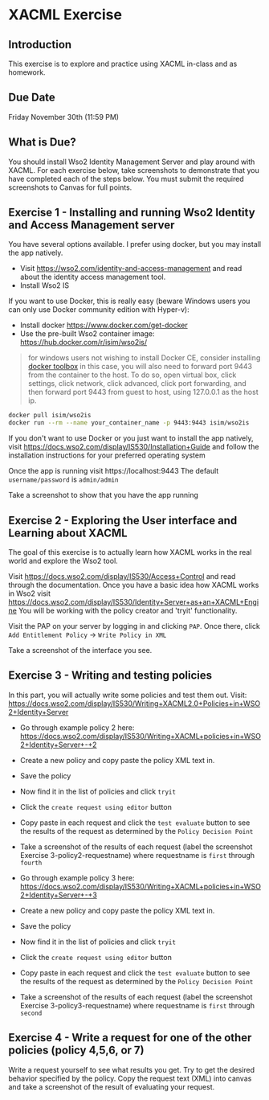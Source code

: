 # XACML Exercise

## Introduction
This exercise is to explore and practice using XACML in-class and as homework.

## Due Date
Friday November 30th (11:59 PM)

## What is Due?
You should install Wso2 Identity Management Server and play around with XACML. For each exercise below, take screenshots to demonstrate that you have completed each of the steps below. You must submit the required screenshots to Canvas for full points.

## Exercise 1 - Installing and running Wso2 Identity and Access Management server
You have several options available. I prefer using docker, but you may install the app natively.

- Visit https://wso2.com/identity-and-access-management and read about the identity access management tool.
- Install Wso2 IS

If you want to use Docker, this is really easy (beware Windows users you can only use Docker community edition with Hyper-v):
- Install docker https://www.docker.com/get-docker
- Use the pre-built Wso2 container image: https://hub.docker.com/r/isim/wso2is/
> for windows users not wishing to install Docker CE, consider installing [docker toolbox](https://docs.docker.com/toolbox/toolbox_install_windows/)
> in this case, you will also need to forward port 9443 from the container to the host. To do so, open virtual box, click settings, click network, click advanced, click port forwarding, and then forward port 9443 from guest to host, using 127.0.0.1 as the host ip.

```bash
docker pull isim/wso2is
docker run --rm --name your_container_name -p 9443:9443 isim/wso2is
```

If you don't want to use Docker or you just want to install the app natively, visit https://docs.wso2.com/display/IS530/Installation+Guide and follow the installation instructions for your preferred operating system

Once the app is running visit https://localhost:9443
The default `username/password` is `admin/admin`

Take a screenshot to show that you have the app running

## Exercise 2 - Exploring the User interface and Learning about XACML
The goal of this exercise is to actually learn how XACML works in the real world and explore the Wso2 tool.

Visit https://docs.wso2.com/display/IS530/Access+Control and read through the documentation.
Once you have a basic idea how XACML works in Wso2 visit https://docs.wso2.com/display/IS530/Identity+Server+as+an+XACML+Engine
You will be working with the policy creator and 'tryit' functionality.

Visit the PAP on your server by logging in and clicking `PAP`. Once there, click `Add Entitlement Policy` -> `Write Policy in XML`

Take a screenshot of the interface you see.

## Exercise 3 - Writing and testing policies
In this part, you will actually write some policies and test them out. Visit: https://docs.wso2.com/display/IS530/Writing+XACML2.0+Policies+in+WSO2+Identity+Server

- Go through example policy 2 here: https://docs.wso2.com/display/IS530/Writing+XACML+policies+in+WSO2+Identity+Server+-+2
- Create a new policy and copy paste the policy XML text in.
- Save the policy
- Now find it in the list of policies and click `tryit`
- Click the `create request using editor` button
- Copy paste in each request and click the `test evaluate` button to see the results of the request as determined by the `Policy Decision Point`
- Take a screenshot of the results of each request (label the screenshot Exercise 3-policy2-requestname) where requestname is `first` through `fourth`

- Go through example policy 3 here: https://docs.wso2.com/display/IS530/Writing+XACML+policies+in+WSO2+Identity+Server+-+3
- Create a new policy and copy paste the policy XML text in.
- Save the policy
- Now find it in the list of policies and click `tryit`
- Click the `create request using editor` button
- Copy paste in each request and click the `test evaluate` button to see the results of the request as determined by the `Policy Decision Point`
- Take a screenshot of the results of each request (label the screenshot Exercise 3-policy3-requestname) where requestname is `first` through `second`

## Exercise 4 - Write a request for one of the other policies (policy 4,5,6, or 7)
Write a request yourself to see what results you get. Try to get the desired behavior specified by the policy.
Copy the request text (XML) into canvas and take a screenshot of the result of evaluating your request.
